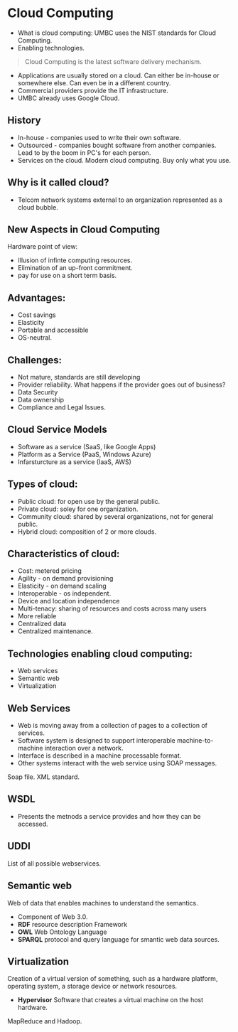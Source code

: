 
Cloud Computing
===============

* What is cloud computing: UMBC uses the NIST standards for Cloud
  Computing. 
* Enabling technologies. 

> Cloud Computing is the latest software delivery mechanism. 

* Applications are usually stored on a cloud. Can either be in-house
  or somewhere else. Can even be in a different country. 
* Commercial providers provide the IT infrastructure. 
* UMBC already uses Google Cloud. 

History
-------

* In-house - companies used to write their own software. 
* Outsourced - companies bought software from another companies. Lead
  to by the boom in PC's for each person. 
* Services on the cloud. Modern cloud computing. Buy only what you
  use. 
  
Why is it called cloud?
-----------------------
* Telcom network systems external to an organization represented as a
  cloud bubble. 
  
New Aspects in Cloud Computing
------------------------------
Hardware point of view: 
* Illusion of infinte computing resources. 
* Elimination of an up-front commitment. 
* pay for use on a short term basis. 

Advantages: 
-----------
* Cost savings
* Elasticity
* Portable and accessible
* OS-neutral. 

Challenges:
-----------
* Not mature, standards are still developing
* Provider reliability. What happens if the provider goes out of
  business? 
* Data Security
* Data ownership 
* Compliance and Legal Issues. 

Cloud Service Models
--------------------
* Software as a service (SaaS, like Google Apps) 
* Platform as a Service (PaaS, Windows Azure) 
* Infarsturcture as a service (IaaS, AWS) 


Types of cloud:
--------------- 
* Public cloud: for open use by the general public. 
* Private cloud: soley for one organization. 
* Community cloud: shared by several organizations, not for general
  public. 
* Hybrid cloud: composition of 2 or more clouds. 

Characteristics of cloud:
-------------------------
* Cost: metered pricing
* Agility - on demand provisioning
* Elasticity - on demand scaling
* Interoperable - os independent. 
* Device and location independence
* Multi-tenacy: sharing of resources and costs across many users 
* More reliable
* Centralized data
* Centralized maintenance. 

Technologies enabling cloud computing: 
--------------------------------------
* Web services
* Semantic web
* Virtualization

Web Services
------------
* Web is moving away from a collection of pages to a collection of
  services. 
* Software system is designed to support interoperable
  machine-to-machine interaction over a network. 
* Interface is described in a machine processable format. 
* Other systems interact with the web service using SOAP messages. 

Soap file. XML standard. 

WSDL
----
* Presents the metnods a service provides and how they can be
  accessed. 

UDDI
----
List of all possible webservices. 

Semantic web
------------
Web of data that enables machines to understand the semantics. 

* Component of Web 3.0. 
* **RDF** resource description Framework
* **OWL** Web Ontology Language
* **SPARQL** protocol and query language for smantic web data
  sources. 

Virtualization
--------------
Creation of a virtual version of something, such as a hardware
platform, operating system, a storage device or network resources. 

* **Hypervisor** Software that creates a virtual machine on the host
  hardware. 

MapReduce and Hadoop.
